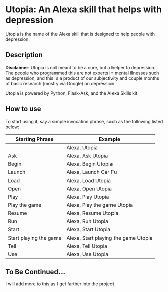 # Utopia: An Alexa skill that helps with depression

Utopia is the name of the Alexa skill that is designed to help people with depression. 

## Description
**Disclaimer**: Utopia is not meant to be a cure, but a helper to depression. The people who programmed this are not experts in mental illnesses such as depression,
and this is a product of our subjectivity and  couple months of basic research (mostly via Google) on depression.

Utopia is powered by Python, Flask-Ask, and the Alexa Skills kit.

## How to use
To start using it, say a simple invocation phrase, such as the following listed below:

| Starting Phrase                          | Example                              |
|------------------------------------------|--------------------------------------|
| <invocation name>                        | Alexa, Utopia                        |
| Ask <invocation name>                    | Alexa, Ask Utopia                    |
| Begin <invocation name>                  | Alexa, Begin Utopia                  |
| Launch <invocation name>                 | Alexa, Launch Car Fu                 |
| Load <invocation name>                   | Alexa, Load Utopia                   |
| Open <invocation name>                   | Alexa, Open Utopia                   |
| Play <invocation name>                   | Alexa, Play Utopia                   |
| Play the game <invocation name>          | Alexa, Play the game Utopia          |
| Resume <invocation name>                 | Alexa, Resume Utopia                 |
| Run <invocation name>                    | Alexa, Run Utopia                    |
| Start <invocation name>                  | Alexa, Start Utopia                  |
| Start playing the game <invocation name> | Alexa, Start playing the game Utopia |
| Tell <invocation name>                   | Alexa, Tell Utopia                   |
| Use <invocation name>                    | Alexa, Use Utopia                    |

## To Be Continued...
I will add more to this as I get farther into the project.

